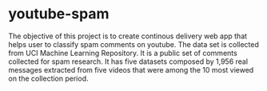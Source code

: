 # youtube-spam
The objective of this project is to create continous delivery web app that helps user to classify spam comments on youtube. 
The data set is collected from UCI Machine Learning Repository. It is a public set of comments collected for spam research. 
It has five datasets composed by 1,956 real messages extracted from five videos that were among the 10 most viewed on the collection period.
